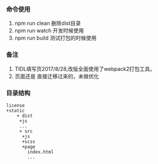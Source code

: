 

### 命令使用
1. npm run clean 删除dist目录
2. npm run watch 开发时候使用
3. npm run build 测试打包的时候使用


### 备注
1. TIDL填写页2017/8/28,改版全面使用了webpack2打包工具。
2. 页面还是 直接迁移过来的，未做优化

### 目录结构
```
license
+static
    + dist
     +js
     ...
     + src
      +js
      +scss
      +page
        index.html
        ...
 ```


